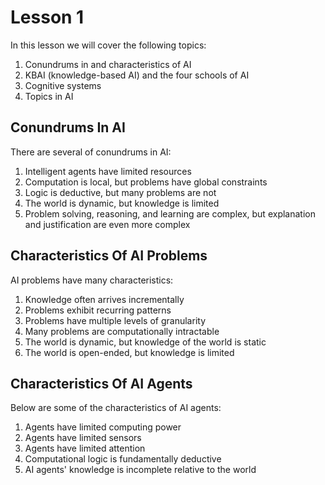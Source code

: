 # Lesson 1

In this lesson we will cover the following topics:

1. Conundrums in and characteristics of AI
2. KBAI (knowledge-based AI) and the four schools of AI
3. Cognitive systems
4. Topics in AI

## Conundrums In AI

There are several of conundrums in AI:

1. Intelligent agents have limited resources
2. Computation is local, but problems have global constraints
3. Logic is deductive, but many problems are not
4. The world is dynamic, but knowledge is limited
5. Problem solving, reasoning, and learning are complex, but explanation and justification are even more complex

## Characteristics Of AI Problems

AI problems have many characteristics:

1. Knowledge often arrives incrementally
2. Problems exhibit recurring patterns
3. Problems have multiple levels of granularity
4. Many problems are computationally intractable
5. The world is dynamic, but knowledge of the world is static
6. The world is open-ended, but knowledge is limited

## Characteristics Of AI Agents

Below are some of the characteristics of AI agents:

1. Agents have limited computing power
2. Agents have limited sensors
3. Agents have limited attention
4. Computational logic is fundamentally deductive
5. AI agents' knowledge is incomplete relative to the world
